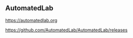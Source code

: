 AutomatedLab
------------
https://automatedlab.org


https://github.com/AutomatedLab/AutomatedLab/releases
